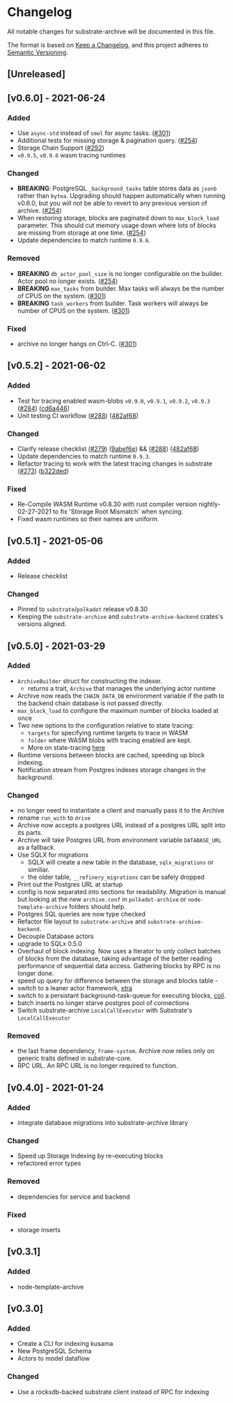 # Changelog

All notable changes for substrate-archive will be documented in this file.

The format is based on [Keep a Changelog](https://keepachangelog.com/en/1.0.0/),
and this project adheres to [Semantic Versioning](https://semver.org/spec/v2.0.0.html).

## [Unreleased]

## [v0.6.0] - 2021-06-24
### Added
- Use `async-std` instead of `smol` for async tasks. ([#301](https://github.com/paritytech/substrate-archive/commit/f2a4b408123c5e64be04e70a890b1354475d812d))
- Additional tests for missing storage & pagination query. ([#254](https://github.com/paritytech/substrate-archive/commit/36d955d379b1fdfb0ff063dce394d8a4d6430323))
- Storage Chain Support ([#292](https://github.com/paritytech/substrate-archive/commit/70ea92187ed68aee9c9cc8de757b1b86bb7ab408))
- `v0.9.5`, `v0.9.6` wasm tracing runtimes

### Changed
- **BREAKING**: PostgreSQL `_background_tasks` table stores data as `jsonb` rather than `bytea`. Upgrading should happen
  automatically when running v0.6.0, but you will not be able to revert to any previous version of archive.
  ([#254](https://github.com/paritytech/substrate-archive/commit/36d955d379b1fdfb0ff063dce394d8a4d6430323))
- When restoring storage, blocks are paginated down to `max_block_load` parameter. This should cut memory usage down
where lots of blocks are missing from storage at one time. ([#254](https://github.com/paritytech/substrate-archive/commit/36d955d379b1fdfb0ff063dce394d8a4d6430323))
- Update dependencies to match runtime `0.9.6`.

### Removed
- **BREAKING** `db_actor_pool_size` is no longer configurable on the builder. Actor pool no longer exists. ([#254](https://github.com/paritytech/substrate-archive/commit/36d955d379b1fdfb0ff063dce394d8a4d6430323))
- **BREAKING** `max_tasks` from builder. Max tasks will always be the number of CPUS on the system. ([#301](https://github.com/paritytech/substrate-archive/commit/f2a4b408123c5e64be04e70a890b1354475d812d))
- **BREAKING** `task_workers` from builder. Task workers will always be number of CPUS on the system. ([#301](https://github.com/paritytech/substrate-archive/commit/f2a4b408123c5e64be04e70a890b1354475d812d))

### Fixed
- archive no longer hangs on Ctrl-C. ([#301](https://github.com/paritytech/substrate-archive/commit/f2a4b408123c5e64be04e70a890b1354475d812d))

## [v0.5.2] - 2021-06-02
### Added
- Test for tracing enabled wasm-blobs `v0.9.0`, `v0.9.1`, `v0.9.2`, `v0.9.3` ([#284](https://github.com/paritytech/substrate-archive/pull/284)) ([cd6a446](https://github.com/paritytech/substrate-archive/commit/cd6a446bc66002d1945cbdf0c1b39957218f90fd))
- Unit testing CI workflow ([#288](https://github.com/paritytech/substrate-archive/pull/288)) ([482af68](https://github.com/paritytech/substrate-archive/commit/482af68fff515a7e3a34ee0c512d735790193cd6))

### Changed
- Clarify release checklist ([#279](https://github.com/paritytech/substrate-archive/pull/279)) ([9abef6e](https://github.com/paritytech/substrate-archive/commit/9abef6e2bdda4c1492b6e232ec38c8c0d59a3749)) && ([#288](https://github.com/paritytech/substrate-archive/pull/288)) ([482af68](https://github.com/paritytech/substrate-archive/commit/482af68fff515a7e3a34ee0c512d735790193cd6))
- Update dependencies to match runtime `0.9.3`.
- Refactor tracing to work with the latest tracing changes in substrate ([#273](https://github.com/paritytech/substrate-archive/pull/273)) ([b322ded](https://github.com/paritytech/substrate-archive/commit/b322ded5cf683270da6d21478e80c9f4dba706dc))

### Fixed
- Re-Compile WASM Runtime v0.8.30 with rust compiler version nightly-02-27-2021 to fix 'Storage Root Mismatch' when syncing.
- Fixed wasm runtimes so their names are uniform.

## [v0.5.1] - 2021-05-06
### Added
- Release checklist

### Changed
- Pinned to `substrate`/`polkadot` release v0.8.30
- Keeping the `substrate-archive` and `substrate-archive-backend` crates's versions aligned.

## [v0.5.0] - 2021-03-29
### Added
- `ArchiveBuilder` struct for constructing the indexer.
	- returns a trait, `Archive` that manages the underlying actor runtime
- Archive now reads the `CHAIN_DATA_DB` environment variable if the path to the backend chain database is not passed directly.
- `max_block_load` to configure the maximum number of blocks loaded at once
- Two new options to the configuration relative to state tracing:
	- `targets` for specifying runtime targets to trace in WASM
	- `folder` where WASM blobs with tracing enabled are kept.
	- More on state-tracing [here](https://github.com/paritytech/substrate-archive/wiki/6.\)-State-Tracing-&-Balance-Reconciliation)
- Runtime versions between blocks are cached, speeding up block indexing.
- Notification stream from Postgres indexes storage changes in the background.

### Changed
- no longer need to instantiate a client and manually pass it to the Archive
- rename `run_with` to `drive`
- Archive now accepts a postgres URL instead of a postgres URL split into its parts.
- Archive will take Postgres URL from environment variable `DATABASE_URL` as a fallback.
- Use SQLX for migrations
	- SQLX will create a new table in the database, `sqlx_migrations` or similiar.
	- the older table, `__refinery_migrations` can be safely dropped
- Print out the Postgres URL at startup
- config is now separated into sections for readability. Migration is manual but looking at the new `archive.conf` in `polkadot-archive` or `node-template-archive` folders should help.
- Postgres SQL queries are now type checked
- Refactor file layout to `substrate-archive` and `substrate-archive-backend`.
- Decouple Database actors
- upgrade to SQLx 0.5.0
- Overhaul of block indexing. Now uses a Iterator to only collect batches of blocks from the database,
	taking advantage of the better reading performance of sequential data access. Gathering blocks by RPC is no longer done.
- speed up query for difference between the storage and blocks table -
- switch to a leaner actor framework, [xtra](https://github.com/Restioson/xtra)
- switch to a persistant background-task-queue for executing blocks, [coil](https://github.com/insipx/coil).
- batch inserts no longer starve postgres pool of connections
- Switch substrate-archive `LocalCallExecutor` with Substrate's `LocalCallExecutor`

### Removed
- the last frame dependency, `frame-system`. Archive now relies only on generic traits defined in substrate-core.
- RPC URL. An RPC URL is no longer required to function.

## [v0.4.0] - 2021-01-24
### Added
- integrate database migrations into substrate-archive library

### Changed
- Speed up Storage Indexing by re-executing blocks
- refactored error types

### Removed
- dependencies for service and backend

### Fixed
- storage inserts

## [v0.3.1]
### Added
- node-template-archive

## [v0.3.0]
### Added
- Create a CLI for indexing kusama
- New PostgreSQL Schema
- Actors to model dataflow

### Changed
- Use a rocksdb-backed substrate client instead of RPC for indexing

